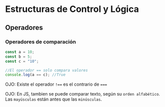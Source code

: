 # Estructuras de Control y Lógica

## Operadores

### Operadores de comparación
```js
const a = 10;
const b = 5;
const c = "10"; 

//El operador == solo compara valores
console.log(a == c); //True
```
OJO: Existe el operador `!==` es el contrario de `===`

OJO: En JS, tambien se puede comparar texto, según su `orden alfabético`. Las `mayúsculas` están antes que las `minúsculas`.
